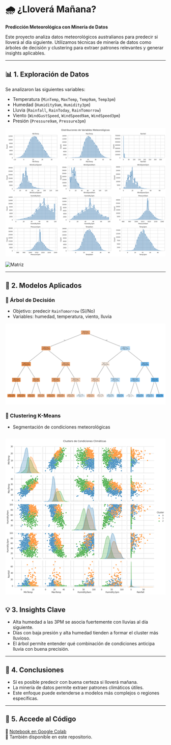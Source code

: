 
# 🌧️ ¿Lloverá Mañana?  
**Predicción Meteorológica con Minería de Datos**

Este proyecto analiza datos meteorológicos australianos para predecir si lloverá al día siguiente. Utilizamos técnicas de minería de datos como árboles de decisión y clustering para extraer patrones relevantes y generar insights aplicables.

---

## 📊 1. Exploración de Datos

Se analizaron las siguientes variables:

- Temperatura (`MinTemp`, `MaxTemp`, `Temp9am`, `Temp3pm`)
- Humedad (`Humidity9am`, `Humidity3pm`)
- Lluvia (`Rainfall`, `RainToday`, `RainTomorrow`)
- Viento (`WindGustSpeed`, `WindSpeed9am`, `WindSpeed3pm`)
- Presión (`Pressure9am`, `Pressure3pm`)

![Distribuciones](imgs/Distribuciones_de_Variables_Meteorologicas.png)  

![Matriz](imgs/Matriz_de_correlacion_entres_variables_meteorologicas.png)

---

## 🤖 2. Modelos Aplicados

### 🌳 Árbol de Decisión
- Objetivo: predecir `RainTomorrow` (Sí/No)
- Variables: humedad, temperatura, viento, lluvia

![Árbol](imgs/arbol_de_Decision.png)

### 📌 Clustering K-Means
- Segmentación de condiciones meteorológicas

![Clusters](imgs/Clusters_de_condiciones_climaticas.png)
---

## 💡 3. Insights Clave

- Alta humedad a las 3PM se asocia fuertemente con lluvias al día siguiente.
- Días con baja presión y alta humedad tienden a formar el cluster más lluvioso.
- El árbol permite entender qué combinación de condiciones anticipa lluvia con buena precisión.

---

## 🧠 4. Conclusiones

- Sí es posible predecir con buena certeza si lloverá mañana.
- La minería de datos permite extraer patrones climáticos útiles.
- Este enfoque puede extenderse a modelos más complejos o regiones específicas.

---

## 📂 5. Accede al Código

🔗 [Notebook en Google Colab](https://colab.research.google.com/)  
📁 También disponible en este repositorio.
